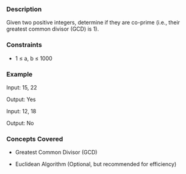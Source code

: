 ### Description
Given two positive integers, determine if they are co-prime (i.e., their greatest common divisor (GCD) is 1).

### Constraints
- 1 ≤ a, b ≤ 1000

### Example
Input: 15, 22
Output: Yes

Input: 12, 18
Output: No

### Concepts Covered
- Greatest Common Divisor (GCD)
- Euclidean Algorithm (Optional, but recommended for efficiency)